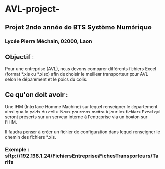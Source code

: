 # AVL-project-

## Projet 2nde année de BTS Système Numérique
### Lycée Pierre Méchain, 02000, Laon

## Objectif :
Pour une entreprise (AVL), nous devons comparer différents fichiers Excel (format *.xls ou *.xlsx) afin de choisir le meilleur transporteur pour AVL selon le déparement et le poids du colis.

## Ce qu'on doit avoir :
Une IHM (Interface Homme Machine) sur lequel renseigner le département ainsi que le poids du colis.
Nous pourrons mettre à jour les fichiers Excel qui seront présents sur un serveur interne à l'entreprise via un bouton sur l'IHM.

Il faudra penser à créer un fichier de configuration dans lequel renseigner le chemin des fichiers *.xls.
### Exemple : sftp://192.168.1.24/FichiersEntreprise/FichesTransporteurs/Tarifs
